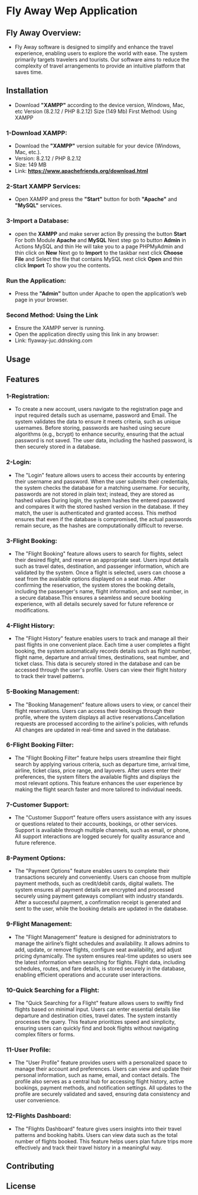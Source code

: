 # Fly Away Wep Application
## Fly Away Overview:
 - Fly Away software is designed to simplify and enhance the travel experience, enabling
 users to explore the world with ease. The system primarily targets travelers and tourists.
 Our software aims to reduce the complexity of travel arrangements to provide an intuitive
 platform that saves time.
## Installation
- Download **"XAMPP"** according to the device version, Windows, Mac, etc 
Version (8.2.12 / PHP 8.2.12) Size (149 Mb)
First Method: Using XAMPP
### 1-Download XAMPP:
- Download the **"XAMPP"** version suitable for your device (Windows, Mac, etc.).
- Version: 8.2.12 / PHP 8.2.12
- Size: 149 MB
- Link: **https://www.apachefriends.org/download.html**
### 2-Start XAMPP Services:
- Open XAMPP and press the **"Start"** button for both **"Apache"** and **"MySQL"** services.
### 3-Import a Database:
- open the **XAMPP** and make server action By pressing the button **Start** For both Module **Apache** and **MySQL** Next step go to button **Admin** in Actions MySQL and thin He will take you to a page PHPMyAdmin and thin click on **New** Next go to **Import** to the taskbar next click **Choose File** and Select the file that contains MySQL next click **Open** and thin click **Import** To show you the contents.
### Run the Application:
- Press the **"Admin"** button under Apache to open the application’s web page in your browser.
### Second Method: Using the Link
- Ensure the XAMPP server is running.
- Open the application directly using this link in any browser:
- Link: flyaway-juc.ddnsking.com
## Usage
## Features 
### 1-Registration:
- To create a new account, users navigate to the registration page and input required details such as username, password and Email. The system validates the data to ensure it meets criteria, such as unique usernames. Before storing, passwords are hashed using secure algorithms (e.g., bcrypt) to enhance security, ensuring that the actual password is not saved. The user data, including the hashed password, is then securely stored in a database.
### 2-Login:
- The "Login" feature allows users to access their accounts by entering their username and password. When the user submits their credentials, the system checks the database for a matching username. For security, passwords are not stored in plain text; instead, they are stored as hashed values During login, the system hashes the entered password and compares it with the stored hashed version in the database. If they match, the user is authenticated and granted access. This method ensures that even if the database is compromised, the actual passwords remain secure, as the hashes are computationally difficult to reverse.
### 3-Flight Booking:
- The "Flight Booking" feature allows users to search for flights, select their desired flight, and reserve an appropriate seat. Users input details such as travel dates, destination, and passenger information, which are validated by the system. Once a flight is selected, users can choose a seat from the available options displayed on a seat map. After confirming the reservation, the system stores the booking details, including the passenger's name, flight information, and seat number, in a secure database.This ensures a seamless and secure booking experience, with all details securely saved for future reference or modifications.
### 4-Flight History:
- The "Flight History" feature enables users to track and manage all their past flights in one convenient place. Each time a user completes a flight booking, the system automatically records details such as flight number, flight name, departure and arrival times, destinations, seat number, and ticket class. This data is securely stored in the database and can be accessed through the user's profile. Users can view their flight history to track their travel patterns.
### 5-Booking Management: 
- The "Booking Management" feature allows users to view, or cancel their flight reservations. Users can access their bookings through their profile, where the system displays all active reservations.Cancellation requests are processed according to the airline's policies, with refunds All changes are updated in real-time and saved in the database.
### 6-Flight Booking Filter:
- The "Flight Booking Filter" feature helps users streamline their flight search by applying various criteria, such as departure time, arrival time, airline, ticket class, price range, and layovers. After users enter their preferences, the system filters the available flights and displays the most relevant options. This feature enhances the user experience by making the flight search faster and more tailored to individual needs.
### 7-Customer Support: 
- The "Customer Support" feature offers users assistance with any issues or questions related to their accounts, bookings, or other services. Support is available through multiple channels, such as  email, or phone, All support interactions are logged securely for quality assurance and future reference.
### 8-Payment Options: 
- The "Payment Options" feature enables users to complete their transactions securely and conveniently. Users can choose from multiple payment methods, such as credit/debit cards, digital wallets. The system ensures all payment details are encrypted and processed securely using payment gateways compliant with industry standards. After a successful payment, a confirmation receipt is generated and sent to the user, while the booking details are updated in the database.
### 9-Flight Management: 
- The "Flight Management" feature is designed for administrators to manage the airline’s flight schedules and availability. It allows admins to add, update, or remove flights, configure seat availability, and adjust pricing dynamically. The system ensures real-time updates so users see the latest information when searching for flights. Flight data, including schedules, routes, and fare details, is stored securely in the database, enabling efficient operations and accurate user interactions.
### 10-Quick Searching for a Flight: 
- The "Quick Searching for a Flight" feature allows users to swiftly find flights based on minimal input. Users can enter essential details like departure and destination cities, travel dates. The system instantly processes the query. This feature prioritizes speed and simplicity, ensuring users can quickly find and book flights without navigating complex filters or forms.
### 11-User Profile:
- The "User Profile" feature provides users with a personalized space to manage their account and preferences. Users can view and update their personal information, such as name, email, and contact details. The profile also serves as a central hub for accessing flight history, active bookings, payment methods, and notification settings. All updates to the profile are securely validated and saved, ensuring data consistency and user convenience.
### 12-Flights Dashboard: 
- The "Flights Dashboard" feature gives users insights into their travel patterns and booking habits. Users can view data such as the total number of flights booked. This feature helps users plan future trips more effectively and track their travel history in a meaningful way.
## Contributing
## License
